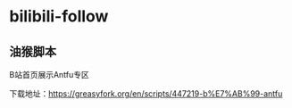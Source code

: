 # bilibili-follow
## 油猴脚本

B站首页展示Antfu专区

下载地址：https://greasyfork.org/en/scripts/447219-b%E7%AB%99-antfu
